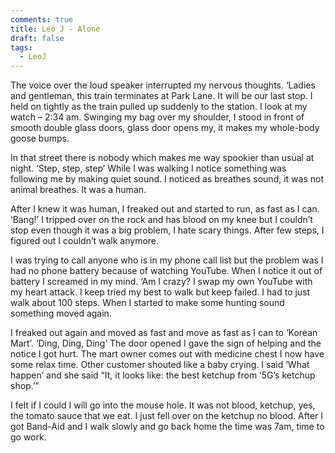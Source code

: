 ```yaml
---
comments: true
title: Leo J - Alone
draft: false
tags:
  - LeoJ
---
```


The voice over the loud speaker interrupted my nervous thoughts. ‘Ladies and gentleman, this train terminates at Park Lane. It will be our last stop. I held on tightly as the train pulled up suddenly to the station. I look at my watch – 2:34 am. Swinging my bag over my shoulder, I stood in front of smooth double glass doors, glass door opens my, it makes my whole-body goose bumps.

In that street there is nobody which makes me way spookier than usual at night. ‘Step, step, step’ While I was walking I notice something was following me by making quiet sound. I noticed as breathes sound, it was not animal breathes. It was a human.

After I knew it was human, I freaked out and started to run, as fast as I can. ‘Bang!’  I tripped over on the rock and has blood on my knee but I couldn’t stop even though it was a big problem, I hate scary things. After few steps, I figured out I couldn’t walk anymore.

I was trying to call anyone who is in my phone call list but the problem was I had no phone battery because of watching YouTube. When I notice it out of battery I screamed in my mind. ‘Am I crazy? I swap my own YouTube with my heart attack. I keep tried my best to walk but keep failed. I had to just walk about 100 steps. When I started to make some hunting sound something moved again.

I freaked out again and moved as fast and move as fast as I can to ‘Korean Mart’. ‘Ding, Ding, Ding’ The door opened I gave the sign of helping and the notice I got hurt. The mart owner comes out with medicine chest I now have some relax time. Other customer shouted like a baby crying. I said ‘What happen’ and she said “It, it looks like: the best ketchup from ‘5G’s ketchup shop.’”

I felt if I could I will go into the mouse hole. It was not blood, ketchup, yes, the tomato sauce that we eat. I just fell over on the ketchup no blood. After I got Band-Aid and I walk slowly and go back home the time was 7am, time to go work.
